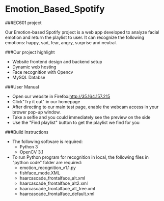 #  Emotion_Based_Spotify

###EC601 project

Our Emotion-based Spotify project is a web app developed to analyze facial emotion and return the playlist to user. 
It can recognize the following emotions: happy, sad, fear, angry, surprise and neutral.

###Our project highlight

* Website frontend design and backend setup
* Dynamic web hosting
* Face recognition with Opencv
* MySQL Databse

###User Manual

* Open our website in Firefox:http://35.164.157.215
* Click"Try it out" in our homepage
* After directing to our main test page, enable the webcam access in your brower pop-up window.
* Take a selfie and you could immediately see the preview on the side
* Use the "Find playlist" button to get the playlist we find for you

###Build Instructions

* The following software is required:
   - Python 3
   - OpenCV 3.1
* To run Python program for recognition in local, the following files in "python code" folder are required:
   - emotion_recognition_v1.1.py
   - fishface_mode.XML
   - haarcascade_frontalface_alt.xml
   - haarcascade_frontalface_alt2.xml
   - haarcascade_frontalface_alt_tree.xml
   - haarcascade_frontalface_default.xml



